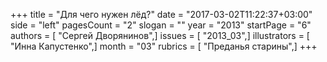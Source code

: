 +++
title = "Для чего нужен лёд?"
date = "2017-03-02T11:22:37+03:00"
side = "left"
pagesCount = "2"
slogan = ""
year = "2013"
startPage = "6"
authors = [ "Сергей Дворянинов",]
issues = [ "2013_03",]
illustrators = [ "Инна Капустенко",]
month = "03"
rubrics = [ "Преданья старины",]
+++

